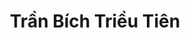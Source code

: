 ---
layout: album_gallery
resource: instagram
title: "Trần Bích Triều Tiên"
description: "Instagram albums of Trần Bích Triều Tiên</br>. Username: tienbabie_24"
active: gallery
images:
- image_path: /tienbabie_24/contset_2/1751577055696612_484788678_1799865530867764_7584064506195847072_n.jpg
  gallery-folder: /gallery/tienbabie_24/contset_2/
  gallery-name: contset_2
  gallery-date: March 2025
- image_path: /tienbabie_24/contset_3/1765153821005602_484032670_1800580377462946_1389028220710015970_n.jpg
  gallery-folder: /gallery/tienbabie_24/contset_3/
  gallery-name: contset_3
  gallery-date: March 2025
- image_path: /tienbabie_24/contset_4/1718640658990252_484545885_1799027654284885_9211051660832023708_n.jpg
  gallery-folder: /gallery/tienbabie_24/contset_4/
  gallery-name: contset_4
  gallery-date: March 2025
- image_path: /tienbabie_24/quandai/1368423700678618_476026795_1772095500311434_3095331879387847802_n.jpg
  gallery-folder: /gallery/tienbabie_24/quandai/
  gallery-name: quandai
  gallery-date: March 2025
- image_path: /tienbabie_24/quanngan/1482526135935040_480193764_1779119759609008_2693835821915120_n.jpg
  gallery-folder: /gallery/tienbabie_24/quanngan/
  gallery-name: quanngan
  gallery-date: March 2025
- image_path: /tienbabie_24/vaydai_1/20231205_184536_407592991_768282178442566_4530360762976738280_n.jpg
  gallery-folder: /gallery/tienbabie_24/vaydai_1/
  gallery-name: vaydai_1
  gallery-date: March 2025
- image_path: /tienbabie_24/vaydai_2/20241223_174902_470932144_8136473499788532_1957709768782768546_n.jpg
  gallery-folder: /gallery/tienbabie_24/vaydai_2/
  gallery-name: vaydai_2
  gallery-date: March 2025
- image_path: /tienbabie_24/VayNgan_1/1421526502035004_476846202_1775137220007262_995517188093929203_n.jpg
  gallery-folder: /gallery/tienbabie_24/VayNgan_1/
  gallery-name: VayNgan_1
  gallery-date: March 2025
- image_path: /tienbabie_24/VayNgan_2/1492259574961696_480308638_1780099086177742_6752528294399586703_n.jpg
  gallery-folder: /gallery/tienbabie_24/VayNgan_2/
  gallery-name: VayNgan_2
  gallery-date: March 2025
- image_path: /tienbabie_24/VayNgan_3/20240126_015247_421035967_923787175783193_5485263889834216026_n.jpg
  gallery-folder: /gallery/tienbabie_24/VayNgan_3/
  gallery-name: VayNgan_3
  gallery-date: March 2025
- image_path: /tienbabie_24/VayNgan_4/20240822_155331_456443579_765760518968144_6105750721990760746_n.jpg
  gallery-folder: /gallery/tienbabie_24/VayNgan_4/
  gallery-name: VayNgan_4
  gallery-date: March 2025
- image_path: /tienbabie_24/VayNgan_somi/20250119_165327_473791004_1791688558352646_8208472119942919453_n.jpg
  gallery-folder: /gallery/tienbabie_24/VayNgan_somi/
  gallery-name: VayNgan_somi
  gallery-date: March 2025
---